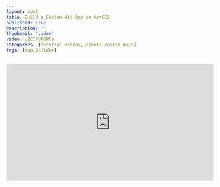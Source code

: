 ```yaml
---
layout: post
title: Build a Custom Web App in ArcGIS
published: True
description: ""
thumbnail: "video"
video: u2CIfBU6RCs
categories: [tutorial videos, create custom maps]
tags: [map_builder]
---
```


<div id="desktopContent" class="content">
  <div class="video">
    <iframe width="560" height="315" src="https://www.youtube.com/embed/u2CIfBU6RCs" frameborder="0" allowfullscreen></iframe>
  </div>
</div>

<div id="mobileContent" class="content">
</div>